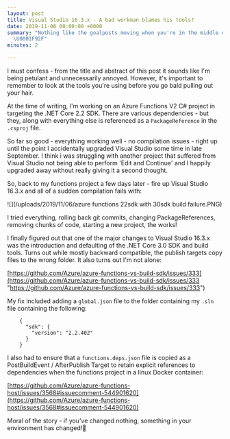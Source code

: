 ```yaml
---
layout: post
title: Visual Studio 16.3.x - A bad workman blames his tools?
date: 2019-11-06 00:00:00 +0000
summary: "Nothing like the goalposts moving when you're in the middle of something
  \U0001F92F"
minutes: 2

---
```

I must confess - from the title and abstract of this post it sounds like I'm being petulant and unnecessarily annoyed.  However, it's important to remember to look at the tools you're using before you go bald pulling out your hair.

At the time of writing, I'm working on an Azure Functions V2 C# project in targeting the .NET Core 2.2 SDK.   There are various dependencies -  but they, along with everything else is referenced as a `PackageReference` in the `.csproj` file.

So far so good - everything working well - no compilation issues - right up until the point I accidentally upgraded Visual Studio some time in late September.  I think i was struggling with another project that suffered from Visual Studio not being able to perform 'Edit and Continue' and I happily upgraded away without really giving it a second thought.

So, back to my functions project a few days later - fire up Visual Studio 16.3.x and all of a sudden compilation fails with:

![](/uploads/2019/11/06/azure functions 22sdk with 30sdk build failure.PNG)

I tried everything, rolling back git commits, changing PackageReferences, removing chunks of code, starting a new project, the works!

I finally figured out that one of the major changes to Visual Studio 16.3.x was the introduction and defaulting of the .NET Core 3.0 SDK and build tools.  Turns out while mostly backward compatible, the publish targets copy files to the wrong folder.  It also turns out I'm not alone:

[https://github.com/Azure/azure-functions-vs-build-sdk/issues/333](https://github.com/Azure/azure-functions-vs-build-sdk/issues/333 "https://github.com/Azure/azure-functions-vs-build-sdk/issues/333")

My fix included adding a `global.json` file to the folder containing my `.sln` file containing the following:

        {
          "sdk": {
            "version": "2.2.402"
          }
        }

I also had to ensure that a `functions.deps.json` file is copied as a PostBuildEvent / AfterPublish Target to retain explicit references to dependencies when the functions project in a linux Docker container:

[https://github.com/Azure/azure-functions-host/issues/3568#issuecomment-544901620](https://github.com/Azure/azure-functions-host/issues/3568#issuecomment-544901620)

Moral of the story - if you've changed nothing,  something in your environment has changed!🤯